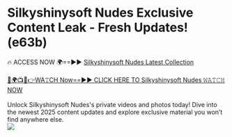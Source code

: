 # Silkyshinysoft Nudes Exclusive Content Leak - Fresh Updates! (e63b)

🔥 ACCESS NOW 🌍==►► <a href="https://tinyurl.com/2mz8nhtm" rel="nofollow">Silkyshinysoft Nudes Latest Collection</a>
<br><br>
[🔴🌍📺📱👉WA𝚃CH Now==►► CLICK HERE TO Silkyshinysoft Nudes 𝚆𝙰𝚃𝙲𝙷 NOW](https://tinyurl.com/2mz8nhtm)
<br><br>
Unlock Silkyshinysoft Nudes's private videos and photos today! Dive into the newest 2025 content updates and explore exclusive material you won’t find anywhere else.
<br>
<a href="https://tinyurl.com/2mz8nhtm" rel="nofollow" data-target="animated-image.originalLink"><img src="https://camo.githubusercontent.com/8a4f000d20f83aca3bf7ec5f350d767afa0574a8a352519fd8cfa583a6f93a33/68747470733a2f2f692e696d6775722e636f6d2f644a486b345a712e676966" data-canonical-src="https://i.imgur.com/dJHk4Zq.gif" style="max-width: 100%; display: inline-block;" data-target="animated-image.originalImage"></a>
<br>
